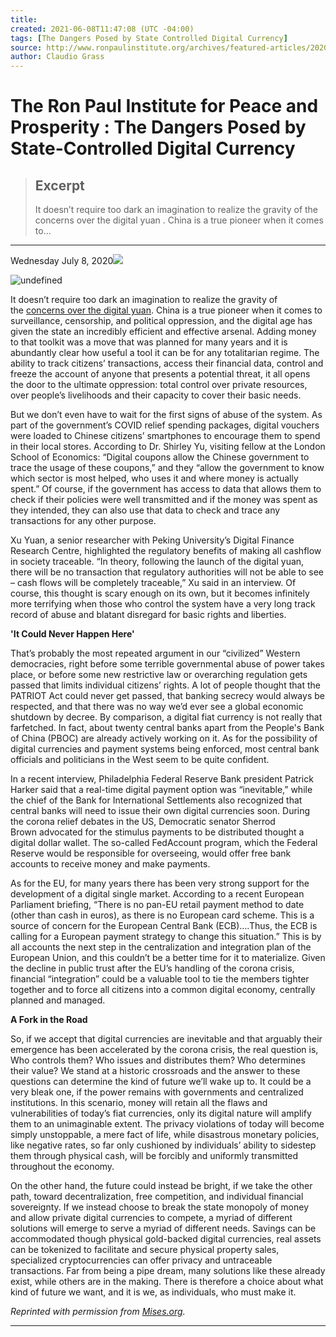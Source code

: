 ```yaml
---
title:
created: 2021-06-08T11:47:08 (UTC -04:00)
tags: [The Dangers Posed by State Controlled Digital Currency]
source: http://www.ronpaulinstitute.org/archives/featured-articles/2020/july/08/the-dangers-posed-by-state-controlled-digital-currency/
author: Claudio Grass
---
```


# The Ron Paul Institute for Peace and Prosperity : The Dangers Posed by State-Controlled Digital Currency

> ## Excerpt
> It doesn’t require too dark an imagination to realize the gravity of the  concerns over the digital yuan . China is a true pioneer when it comes to...

---
Wednesday July 8, 2020![](http://www.ronpaulinstitute.org/images/icons/printer.png)

  

![undefined](http://www.ronpaulinstitute.org/media/123136/digital-currency.jpg?width=411px&height=266px)

It doesn’t require too dark an imagination to realize the gravity of the [concerns over the digital yuan](https://mises.org/wire/covid-crisis-supercharged-war-cash). China is a true pioneer when it comes to surveillance, censorship, and political oppression, and the digital age has given the state an incredibly efficient and effective arsenal. Adding money to that toolkit was a move that was planned for many years and it is abundantly clear how useful a tool it can be for any totalitarian regime. The ability to track citizens’ transactions, access their financial data, control and freeze the account of anyone that presents a potential threat, it all opens the door to the ultimate oppression: total control over private resources, over people’s livelihoods and their capacity to cover their basic needs.

But we don’t even have to wait for the first signs of abuse of the system. As part of the government’s COVID relief spending packages, digital vouchers were loaded to Chinese citizens’ smartphones to encourage them to spend in their local stores. According to Dr. Shirley Yu, visiting fellow at the London School of Economics: “Digital coupons allow the Chinese government to trace the usage of these coupons,” and they “allow the government to know which sector is most helped, who uses it and where money is actually spent.” Of course, if the government has access to data that allows them to check if their policies were well transmitted and if the money was spent as they intended, they can also use that data to check and trace any transactions for any other purpose.

Xu Yuan, a senior researcher with Peking University’s Digital Finance Research Centre, highlighted the regulatory benefits of making all cashflow in society traceable. “In theory, following the launch of the digital yuan, there will be no transaction that regulatory authorities will not be able to see – cash flows will be completely traceable,” Xu said in an interview. Of course, this thought is scary enough on its own, but it becomes infinitely more terrifying when those who control the system have a very long track record of abuse and blatant disregard for basic rights and liberties.

**'It Could Never Happen Here'**

That’s probably the most repeated argument in our “civilized” Western democracies, right before some terrible governmental abuse of power takes place, or before some new restrictive law or overarching regulation gets passed that limits individual citizens’ rights. A lot of people thought that the PATRIOT Act could never get passed, that banking secrecy would always be respected, and that there was no way we’d ever see a global economic shutdown by decree. By comparison, a digital fiat currency is not really that farfetched. In fact, about twenty central banks apart from the People's Bank of China (PBOC) are already actively working on it. As for the possibility of digital currencies and payment systems being enforced, most central bank officials and politicians in the West seem to be quite confident.

In a recent interview, Philadelphia Federal Reserve Bank president Patrick Harker said that a real-time digital payment option was “inevitable,” while the chief of the Bank for International Settlements also recognized that central banks will need to issue their own digital currencies soon. During the corona relief debates in the US, Democratic senator Sherrod Brown advocated for the stimulus payments to be distributed thought a digital dollar wallet. The so-called FedAccount program, which the Federal Reserve would be responsible for overseeing, would offer free bank accounts to receive money and make payments.

As for the EU, for many years there has been very strong support for the development of a digital single market. According to a recent European Parliament briefing, “There is no pan-EU retail payment method to date (other than cash in euros), as there is no European card scheme. This is a source of concern for the European Central Bank (ECB)….Thus, the ECB is calling for a European payment strategy to change this situation.” This is by all accounts the next step in the centralization and integration plan of the European Union, and this couldn’t be a better time for it to materialize. Given the decline in public trust after the EU’s handling of the corona crisis, financial “integration” could be a valuable tool to tie the members tighter together and to force all citizens into a common digital economy, centrally planned and managed.

**A Fork in the Road**

So, if we accept that digital currencies are inevitable and that arguably their emergence has been accelerated by the corona crisis, the real question is, Who controls them? Who issues and distributes them? Who determines their value? We stand at a historic crossroads and the answer to these questions can determine the kind of future we’ll wake up to. It could be a very bleak one, if the power remains with governments and centralized institutions. In this scenario, money will retain all the flaws and vulnerabilities of today’s fiat currencies, only its digital nature will amplify them to an unimaginable extent. The privacy violations of today will become simply unstoppable, a mere fact of life, while disastrous monetary policies, like negative rates, so far only cushioned by individuals’ ability to sidestep them through physical cash, will be forcibly and uniformly transmitted throughout the economy.

On the other hand, the future could instead be bright, if we take the other path, toward decentralization, free competition, and individual financial sovereignty. If we instead choose to break the state monopoly of money and allow private digital currencies to compete, a myriad of different solutions will emerge to serve a myriad of different needs. Savings can be accommodated though physical gold-backed digital currencies, real assets can be tokenized to facilitate and secure physical property sales, specialized cryptocurrencies can offer privacy and untraceable transactions. Far from being a pipe dream, many solutions like these already exist, while others are in the making. There is therefore a choice about what kind of future we want, and it is we, as individuals, who must make it.

_Reprinted with permission from [Mises.org](https://mises.org/wire/dangers-posed-state-controlled-digital-currency)._

___
